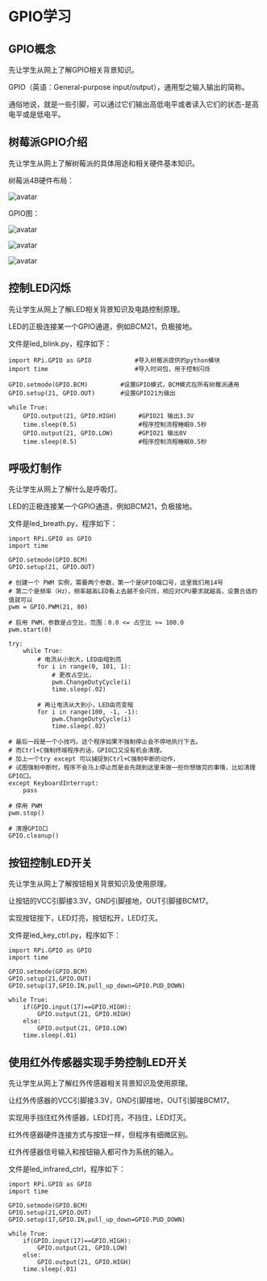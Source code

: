 # GPIO学习

## GPIO概念

先让学生从网上了解GPIO相关背景知识。

GPIO（英语：General-purpose input/output），通用型之输入输出的简称。

通俗地说，就是一些引脚，可以通过它们输出高低电平或者读入它们的状态-是高电平或是低电平。

## 树莓派GPIO介绍

先让学生从网上了解树莓派的具体用途和相关硬件基本知识。

树莓派4B硬件布局：

![avatar](22.png)

GPIO图：

![avatar](3.png)

![avatar](4.png)

![avatar](11.png)

## 控制LED闪烁

先让学生从网上了解LED相关背景知识及电路控制原理。

LED的正极连接某一个GPIO通道，例如BCM21，负极接地。

文件是led_blink.py，程序如下：

```
import RPi.GPIO as GPIO            #导入树莓派提供的python模块
import time                        #导入时间包，用于控制闪烁

GPIO.setmode(GPIO.BCM)         #设置GPIO模式，BCM模式在所有树莓派通用
GPIO.setup(21, GPIO.OUT)       #设置GPIO21为输出

while True:
    GPIO.output(21, GPIO.HIGH)      #GPIO21 输出3.3V
    time.sleep(0.5)                 #程序控制流程睡眠0.5秒
    GPIO.output(21, GPIO.LOW)       #GPIO21 输出0V
    time.sleep(0.5)                 #程序控制流程睡眠0.5秒
```

## 呼吸灯制作

先让学生从网上了解什么是呼吸灯。

LED的正极连接某一个GPIO通道，例如BCM21，负极接地。

文件是led_breath.py，程序如下：

```
import RPi.GPIO as GPIO
import time

GPIO.setmode(GPIO.BCM)
GPIO.setup(21, GPIO.OUT)

# 创建一个 PWM 实例，需要两个参数，第一个是GPIO端口号，这里我们用14号
# 第二个是频率（Hz），频率越高LED看上去越不会闪烁，相应对CPU要求就越高，设置合适的值就可以
pwm = GPIO.PWM(21, 80)

# 启用 PWM，参数是占空比，范围：0.0 <= 占空比 >= 100.0
pwm.start(0)

try:
	while True:
		# 电流从小到大，LED由暗到亮
		for i in range(0, 101, 1):
			# 更改占空比，
			pwm.ChangeDutyCycle(i)
			time.sleep(.02)
			
		# 再让电流从大到小，LED由亮变暗
		for i in range(100, -1, -1):
			pwm.ChangeDutyCycle(i)
			time.sleep(.02)

# 最后一段是一个小技巧。这个程序如果不强制停止会不停地执行下去。
# 而Ctrl+C强制终端程序的话，GPIO口又没有机会清理。
# 加上一个try except 可以捕捉到Ctrl+C强制中断的动作，
# 试图强制中断时，程序不会马上停止而是会先跳到这里来做一些你想做完的事情，比如清理GPIO口。
except KeyboardInterrupt:
	pass

# 停用 PWM
pwm.stop()

# 清理GPIO口
GPIO.cleanup()
```

## 按钮控制LED开关

先让学生从网上了解按钮相关背景知识及使用原理。

让按钮的VCC引脚接3.3V，GND引脚接地，OUT引脚接BCM17。

实现按钮按下，LED灯亮，按钮松开，LED灯灭。

文件是led_key_ctrl.py，程序如下：

```
import RPi.GPIO as GPIO
import time

GPIO.setmode(GPIO.BCM)
GPIO.setup(21,GPIO.OUT)
GPIO.setup(17,GPIO.IN,pull_up_down=GPIO.PUD_DOWN)

while True:
    if(GPIO.input(17)==GPIO.HIGH):
        GPIO.output(21, GPIO.HIGH)
    else:
        GPIO.output(21, GPIO.LOW)
    time.sleep(.01)
```

## 使用红外传感器实现手势控制LED开关

先让学生从网上了解红外传感器相关背景知识及使用原理。

让红外传感器的VCC引脚接3.3V，GND引脚接地，OUT引脚接BCM17。

实现用手挡住红外传感器，LED灯亮，不挡住，LED灯灭。

红外传感器硬件连接方式与按钮一样，但程序有细微区别。

红外传感器信号输入和按钮输入都可作为系统的输入。

文件是led_infrared_ctrl，程序如下：

```
import RPi.GPIO as GPIO
import time

GPIO.setmode(GPIO.BCM)
GPIO.setup(21,GPIO.OUT)
GPIO.setup(17,GPIO.IN,pull_up_down=GPIO.PUD_DOWN)

while True:
    if(GPIO.input(17)==GPIO.HIGH):
        GPIO.output(21, GPIO.LOW)
    else:
        GPIO.output(21, GPIO.HIGH)
    time.sleep(.01)
```

